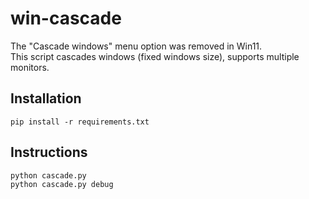 # win-cascade
The "Cascade windows" menu option was removed in Win11.  
This script cascades windows (fixed windows size), supports multiple monitors.

## Installation
`pip install -r requirements.txt`

## Instructions
`python cascade.py`  
`python cascade.py debug`
